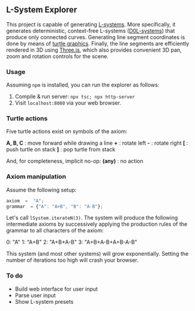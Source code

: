 ## L-System Explorer

This project is capable of generating [L-systems](https://en.wikipedia.org/wiki/L-system). More specifically, it generates deterministic, context-free L-systems ([D0L-systems](https://en.wikipedia.org/wiki/Morphic_word#D0L_system)) that produce only connected curves. Generating line segment coordinates is done by means of [turtle graphics](https://en.wikipedia.org/wiki/Turtle_graphics). Finally, the line segments are efficiently rendered in 3D using [Three.js](https://threejs.org/), which also provides convenient 3D pan, zoom and rotation controls for the scene.

### Usage
Assuming `npm` is installed, you can run the explorer as follows:
1) Compile & run server: `npx tsc; npx http-server`
2) Visit `localhost:8080` via your web browser.

### Turtle actions
Five turtle actions exist on symbols of the axiom:

**A, B, C** : move forward while drawing a line
**+** : rotate left
**-** : rotate right
**[** : push turtle on stack
**]** : pop turtle from stack

And, for completeness, implicit no-op:
**(any)** : no action

### Axiom manipulation
Assume the following setup:
```js
axiom  =  "A";
grammar  = {"A": "A+B", "B": "A-B"};
```
Let's call `lSystem.iterateN(3)`. The system will produce the following intermediate axioms by successively applying the production rules of the grammar to all characters of the axiom:

0: "A"
1: "A+B"
2: "A+B+A-B"
3: "A+B+A-B+A+B-A-B"

This system (and most other systems) will grow exponentially. Setting the number of iterations too high will crash your browser.

### To do
- Build web interface for user input
- Parse user input
- Show L-system presets

